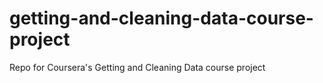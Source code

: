 # getting-and-cleaning-data-course-project
Repo for Coursera's Getting and Cleaning Data course project
